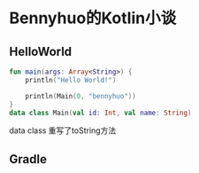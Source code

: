 # Bennyhuo的Kotlin小谈

## HelloWorld

```kotlin
fun main(args: Array<String>) {
    println("Hello World!")

    println(Main(0, "bennyhuo"))
}
data class Main(val id: Int, val name: String)
```

data class 重写了toString方法

## Gradle



